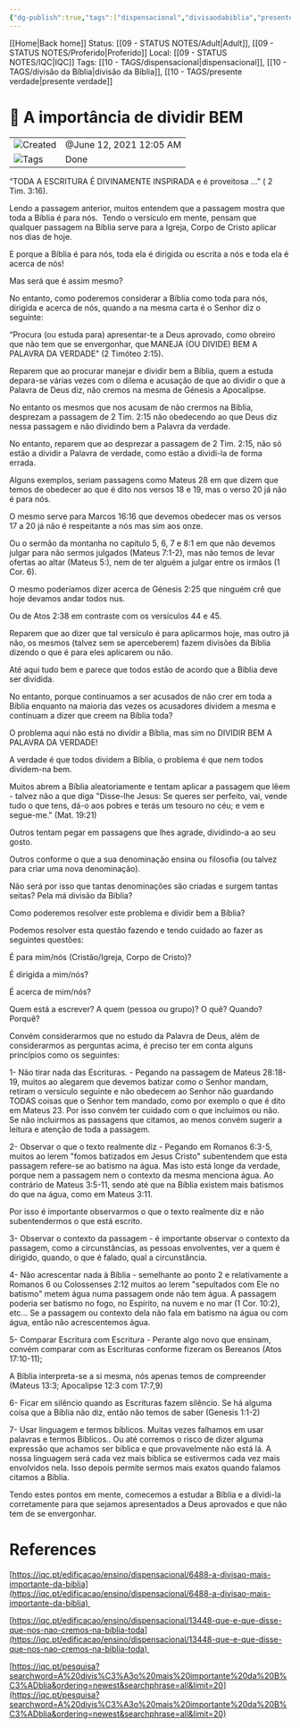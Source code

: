 ```yaml
---
{"dg-publish":true,"tags":["dispensacional","divisaodabiblia","presenteverdade"],"mature-status":"Adult","message_category":"Doutrinal","created":"2025-10-16T10:28:44.901+01:00","speech-status":"Proferido","local":"iqc","dg-note-icon":"adult","noteI":"adult","updated":"2025-10-30T11:58:53.497+00:00","title":"A importância de dividir BEM","dgPassFrontmatter":true,"permalink":"/05-main-notes-permanent-zettel/a-importancia-de-dividir-bem/","noteIcon":"adult"}
---
```


[[Home\|Back home]]
Status: [[09 - STATUS NOTES/Adult\|Adult]], [[09 - STATUS NOTES/Proferido\|Proferido]]
Local: [[09 - STATUS NOTES/IQC\|IQC]]
Tags: [[10 - TAGS/dispensacional\|dispensacional]], [[10 - TAGS/divisão da Bíblia\|divisão da Bíblia]], [[10 - TAGS/presente verdade\|presente verdade]]

# 📓 A importância de dividir BEM

|   |   |
|---|---|
|![](Dashboard/Attachments/clock_gray%20188.svg)Created|@June 12, 2021 12:05 AM|
|![](Dashboard/Attachments/list_gray%20922.svg)Tags|Done|
“TODA A ESCRITURA É DIVINAMENTE INSPIRADA e é proveitosa ...” ( 2 Tim. 3:16). 

Lendo a passagem anterior, muitos entendem que a passagem mostra que toda a Bíblia é para nós.  Tendo o versículo em mente, pensam que qualquer passagem na Bíblia serve para a Igreja, Corpo de Cristo aplicar nos dias de hoje.  

E porque a Bíblia é para nós, toda ela é dirigida ou escrita a nós e toda ela é acerca de nós! 

Mas será que é assim mesmo? 

No entanto, como poderemos considerar a Bíblia como toda para nós, dirigida e acerca de nós, quando a na mesma carta é o Senhor diz o seguinte: 

“Procura (ou estuda para) apresentar-te a Deus aprovado, como obreiro que não tem que se envergonhar, que MANEJA (OU DIVIDE) BEM A PALAVRA DA VERDADE” (2 Timóteo 2:15). 

Reparem que ao procurar manejar e dividir bem a Bíblia, quem a estuda depara-se várias vezes com o dilema e acusação de que ao dividir o que a Palavra de Deus diz, não cremos na mesma de Génesis a Apocalipse. 

No entanto os mesmos que nos acusam de não crermos na Bíblia, desprezam a passagem de 2 Tim. 2:15 não obedecendo ao que Deus diz nessa passagem e não dividindo bem a Palavra da verdade. 

No entanto, reparem que ao desprezar a passagem de 2 Tim. 2:15, não só estão a dividir a Palavra de verdade, como estão a dividi-la de forma errada. 

Alguns exemplos, seriam passagens como Mateus 28 em que dizem que temos de obedecer ao que é dito nos versos 18 e 19, mas o verso 20 já não é para nós. 

O mesmo serve para Marcos 16:16 que devemos obedecer mas os versos 17 a 20 já não é respeitante a nós mas sim aos onze. 

Ou o sermão da montanha no capítulo 5, 6, 7 e 8:1 em que não devemos julgar para não sermos julgados (Mateus 7:1-2), mas não temos de levar ofertas ao altar (Mateus 5:), nem de ter alguém a julgar entre os irmãos (1 Cor. 6). 

O mesmo poderíamos dizer acerca de Génesis 2:25 que ninguém crê que hoje devamos andar todos nus. 

Ou de Atos 2:38 em contraste com os versículos 44 e 45. 

Reparem que ao dizer que tal versículo é para aplicarmos hoje, mas outro já não, os mesmos (talvez sem se aperceberem) fazem divisões da Bíblia dizendo o que é para eles aplicarem ou não. 

Até aqui tudo bem e parece que todos estão de acordo que a Bíblia deve ser dividida. 

No entanto, porque continuamos a ser acusados de não crer em toda a Bíblia enquanto na maioria das vezes os acusadores dividem a mesma e continuam a dizer que creem na Bíblia toda? 

O problema aqui não está no dividir a Bíblia, mas sim no DIVIDIR BEM A PALAVRA DA VERDADE! 

A verdade é que todos dividem a Bíblia, o problema é que nem todos dividem-na bem. 

Muitos abrem a Bíblia aleatoriamente e tentam aplicar a passagem que lêem - talvez não a que diga "Disse-lhe Jesus: Se queres ser perfeito, vai, vende tudo o que tens, dá-o aos pobres e terás um tesouro no céu; e vem e segue-me." (Mat. 19:21) 

Outros tentam pegar em passagens que lhes agrade, dividindo-a ao seu gosto. 

Outros conforme o que a sua denominação ensina ou filosofia (ou talvez para criar uma nova denominação). 

Não será por isso que tantas denominações são criadas e surgem tantas seitas? Pela má divisão da Bíblia? 

Como poderemos resolver este problema e dividir bem a Bíblia? 

Podemos resolver esta questão fazendo e tendo cuidado ao fazer as seguintes questões: 

É para mim/nós (Cristão/Igreja, Corpo de Cristo)? 

É dirigida a mim/nós? 

É acerca de mim/nós? 

Quem está a escrever? A quem (pessoa ou grupo)? O quê? Quando? Porquê? 

Convém considerarmos que no estudo da Palavra de Deus, além de considerarmos as perguntas acima, é preciso ter em conta alguns princípios como os seguintes: 

1- Não tirar nada das Escrituras. - Pegando na passagem de Mateus 28:18-19, muitos ao alegarem que devemos batizar como o Senhor mandam, retiram o versículo seguinte e não obedecem ao Senhor não guardando TODAS coisas que o Senhor tem mandado, como por exemplo o que é dito em Mateus 23. Por isso convém ter cuidado com o que incluímos ou não. Se não incluirmos as passagens que citamos, ao menos convém sugerir a leitura e atenção de toda a passagem. 

2- Observar o que o texto realmente diz - Pegando em Romanos 6:3-5, muitos ao lerem "fomos batizados em Jesus Cristo" subentendem que esta passagem refere-se ao batismo na água. Mas isto está longe da verdade, porque nem a passagem nem o contexto da mesma menciona água. Ao contrário de Mateus 3:5-11, sendo até que na Bíblia existem mais batismos do que na água, como em Mateus 3:11. 

Por isso é importante observarmos o que o texto realmente diz e não subentendermos o que está escrito. 

3- Observar o contexto da passagem - é importante observar o contexto da passagem, como a circunstâncias, as pessoas envolventes, ver a quem é dirigido, quando, o que é falado, qual a circunstância. 

4- Não acrescentar nada à Bíblia - semelhante ao ponto 2 e relativamente a Romanos 6 ou Colossenses 2:12 muitos ao lerem "sepultados com Ele no batismo" metem água numa passagem onde não tem água. A passagem poderia ser batismo no fogo, no Espírito, na nuvem e no mar (1 Cor. 10:2), etc… Se a passagem ou contexto dela não fala em batismo na água ou com água, então não acrescentemos água. 

5- Comparar Escritura com Escritura - Perante algo novo que ensinam, convém comparar com as Escrituras conforme fizeram os Bereanos (Atos 17:10-11); 

A Bíblia interpreta-se a si mesma, nós apenas temos de compreender (Mateus 13:3; Apocalipse 12:3 com 17:7,9) 

6- Ficar em silêncio quando as Escrituras fazem silêncio. Se há alguma coisa que a Bíblia não diz, então não temos de saber (Genesis 1:1-2) 

7- Usar linguagem e termos bíblicos. Muitas vezes falhamos em usar palavras e termos Bíblicos.. Ou até corremos o risco de dizer alguma expressão que achamos ser bíblica e que provavelmente não está lá. A nossa linguagem será cada vez mais bíblica se estivermos cada vez mais envolvidos nela. Isso depois permite sermos mais exatos quando falamos citamos a Bíblia. 

Tendo estes pontos em mente, comecemos a estudar a Bíblia e a dividi-la corretamente para que sejamos apresentados a Deus aprovados e que não tem de se envergonhar. 

# References

[https://iqc.pt/edificacao/ensino/dispensacional/6488-a-divisao-mais-importante-da-biblia](https://iqc.pt/edificacao/ensino/dispensacional/6488-a-divisao-mais-importante-da-biblia) 

[https://iqc.pt/edificacao/ensino/dispensacional/13448-que-e-que-disse-que-nos-nao-cremos-na-biblia-toda](https://iqc.pt/edificacao/ensino/dispensacional/13448-que-e-que-disse-que-nos-nao-cremos-na-biblia-toda) 

[https://iqc.pt/pesquisa?searchword=A%20divis%C3%A3o%20mais%20importante%20da%20B%C3%ADblia&ordering=newest&searchphrase=all&limit=20](https://iqc.pt/pesquisa?searchword=A%20divis%C3%A3o%20mais%20importante%20da%20B%C3%ADblia&ordering=newest&searchphrase=all&limit=20)
